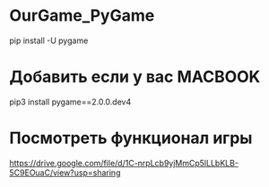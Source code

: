 # OurGame_PyGame
pip install -U pygame
# Добавить если у вас MACBOOK
pip3 install pygame==2.0.0.dev4
# Посмотреть функционал игры
https://drive.google.com/file/d/1C-nrpLcb9yjMmCp5lLLbKLB-5C9EOuaC/view?usp=sharing
